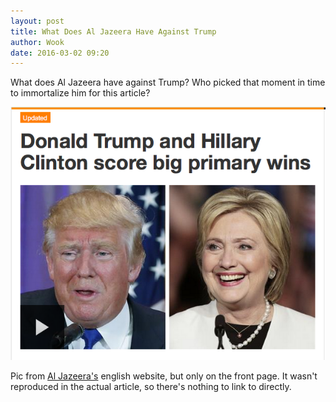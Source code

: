 ```yaml
---
layout: post
title: What Does Al Jazeera Have Against Trump
author: Wook
date: 2016-03-02 09:20
---
```

What does Al Jazeera have against Trump?  Who picked that moment in time to
immortalize him for this article?

![From Al Jazeera](/assets/pics/trump-clinton-faces.png)

Pic from [Al Jazeera's](http://www.aljazeera.com/) english website, but only
on the front page.  It wasn't
reproduced in the actual article, so there's nothing to link to directly.
